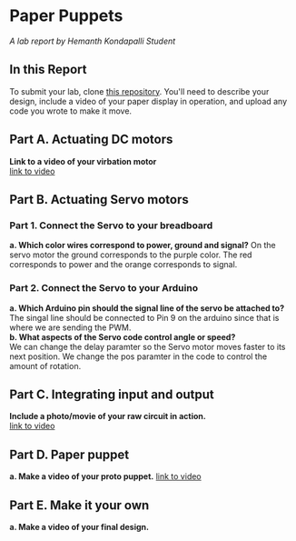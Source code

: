 # Paper Puppets

*A lab report by Hemanth Kondapalli Student*

## In this Report

To submit your lab, clone [this repository](https://github.com/FAR-Lab/IDD-Fa18-Lab4). You'll need to describe your design, include a video of your paper display in operation, and upload any code you wrote to make it move.

## Part A. Actuating DC motors

**Link to a video of your virbation motor** <br>
[link to video](https://www.youtube.com/watch?v=0kQY7VNHy-U)
<br>

## Part B. Actuating Servo motors

### Part 1. Connect the Servo to your breadboard

**a. Which color wires correspond to power, ground and signal?**
On the servo motor the ground corresponds to the purple color. The red corresponds to power and the orange corresponds to signal.
### Part 2. Connect the Servo to your Arduino

**a. Which Arduino pin should the signal line of the servo be attached to?**
The singal line should be connected to Pin 9 on the arduino since that is where we are sending the PWM.
<br>
**b. What aspects of the Servo code control angle or speed?** <br>
We can change the delay paramter so the Servo motor moves faster to its next position. We change the pos paramter in the code to control the amount of rotation.

## Part C. Integrating input and output
**Include a photo/movie of your raw circuit in action.** <br>
[link to video](https://www.youtube.com/watch?v=pb_hEzlRmtI) <br>
## Part D. Paper puppet
**a. Make a video of your proto puppet.**
[link to video](https://youtu.be/EpvP7YRvW3g)

## Part E. Make it your own

**a. Make a video of your final design.**
 

